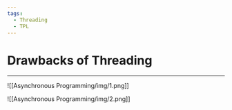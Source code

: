 ```yaml
---
tags:
  - Threading
  - TPL
---
```


# Drawbacks of Threading
---

![[Asynchronous Programming/img/1.png]]

![[Asynchronous Programming/img/2.png]]








